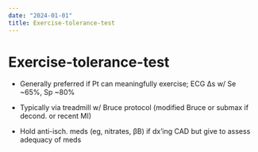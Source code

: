 ```yaml
---
date: "2024-01-01"
title: Exercise-tolerance-test
---
```


# Exercise-tolerance-test

* Generally preferred if Pt can meaningfully exercise; ECG ∆s w/ Se ~65%, Sp ~80%

* Typically via treadmill w/ Bruce protocol (modified Bruce or submax if decond. or recent MI)

* Hold anti-isch. meds (eg, nitrates, βB) if dx’ing CAD but give to assess adequacy of meds
